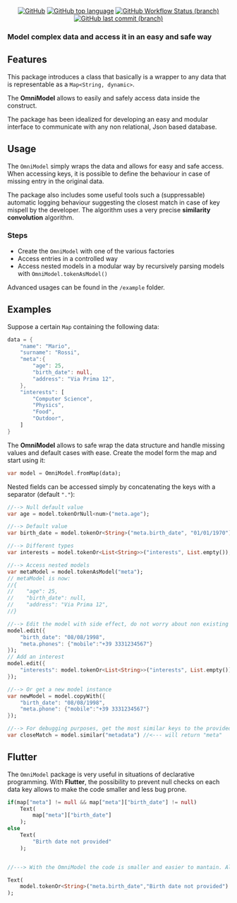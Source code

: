  <div align="center">
<!-- do not remove line below -->

<a href="">![GitHub](https://img.shields.io/github/license/tratteo/omnimodel?color=orange&label=License)</a>
<a href="">![GitHub top language](https://img.shields.io/github/languages/top/tratteo/omnimodel?color=blue&label=dart&logo=dart)</a>
<a href="">![GitHub Workflow Status (branch)](https://img.shields.io/github/actions/workflow/status/tratteo/omnimodel/dart.yml?branch=main&label=Test&logo=github)</a>
<a href="">![GitHub last commit (branch)](https://img.shields.io/github/last-commit/tratteo/omnimodel/main?label=Last%20commit&color=brightgreen&logo=github)</a>

</div>

### Model complex data and access it in an easy and safe way

## Features

This package introduces a class that basically is a wrapper to any data that is representable as a `Map<String, dynamic>`.

The **OmniModel** allows to easily and safely access data inside the construct.

The package has been idealized for developing an easy and modular interface to communicate with any non relational, Json based database.

## Usage

The `OmniModel` simply wraps the data and allows for easy and safe access. When accessing keys, it is possible to define the behaviour in case of missing entry in the original data.

The package also includes some useful tools such a (suppressable) automatic logging behaviour suggesting the closest match in case of key mispell by the developer. The algorithm uses a very precise **similarity convolution** algorithm.

### Steps

-   Create the `OmniModel` with one of the various factories
-   Access entries in a controlled way
-   Access nested models in a modular way by recursively parsing models with `OmniModel.tokenAsModel()`

Advanced usages can be found in the `/example` folder.

## Examples

Suppose a certain `Map` containing the following data:
```dart
data = {
    "name": "Mario",
    "surname": "Rossi",
    "meta":{
        "age": 25,
        "birth_date": null,
        "address": "Via Prima 12",
    },    
    "interests": [
        "Computer Science",
        "Physics",
        "Food",
        "Outdoor",
    ]
}
```
The **OmniModel** allows to safe wrap the data structure and handle missing values and default cases with ease. 
Create the model form the map and start using it:
```dart
var model = OmniModel.fromMap(data);
```
Nested fields can be accessed simply by concatenating the keys with a separator (default `"."`):
```dart
//--> Null default value
var age = model.tokenOrNull<num>("meta.age");

//--> Default value
var birth_date = model.tokenOr<String>("meta.birth_date", "01/01/1970");

//--> Different types
var interests = model.tokenOr<List<String>>("interests", List.empty());

//--> Access nested models
var metaModel = model.tokenAsModel("meta");
// metaModel is now:
//{
//    "age": 25,
//    "birth_date": null,
//    "address": "Via Prima 12",
//}

//--> Edit the model with side effect, do not worry about non existing nested models, they are automatically created
model.edit({
    "birth_date": "08/08/1998",
    "meta.phones": {"mobile":"+39 3331234567"}
});
// Add an interest
model.edit({
    "interests": model.tokenOr<List<String>>("interests", List.empty())..add("Physics")
});

//--> Or get a new model instance
var newModel = model.copyWith({
    "birth_date": "08/08/1998",
    "meta.phone": {"mobile":"+39 3331234567"}
});

//--> For debugging purposes, get the most similar keys to the provided one. Uses a similarity convolution algorithm
var closeMatch = model.similar("metadata") //<--- will return "meta"
```
## Flutter
The `OmniModel` package is very useful in situations of declarative programming. With **Flutter**, the possibility to prevent null checks on each data key allows to make the code smaller and less bug prone.
```dart
if(map["meta"] != null && map["meta"]["birth_date"] != null)
    Text(
        map["meta"]["birth_date"]
    );
else
    Text(
        "Birth date not provided"
    );


//---> With the OmniModel the code is smaller and easier to mantain. Also the generic nature of the tokenOr method allows to enforce static types

Text(
    model.tokenOr<String>("meta.birth_date","Birth date not provided")
);


```
